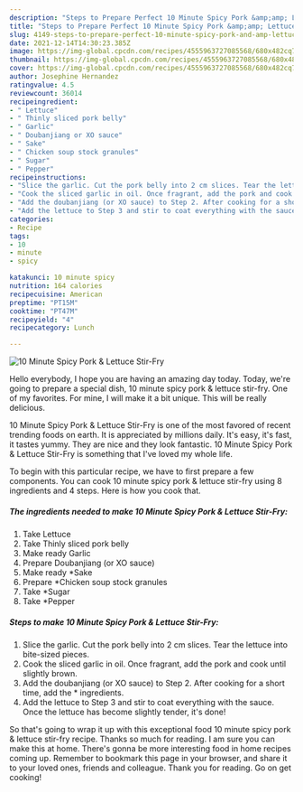 ```yaml
---
description: "Steps to Prepare Perfect 10 Minute Spicy Pork &amp;amp; Lettuce Stir-Fry"
title: "Steps to Prepare Perfect 10 Minute Spicy Pork &amp;amp; Lettuce Stir-Fry"
slug: 4149-steps-to-prepare-perfect-10-minute-spicy-pork-and-amp-lettuce-stir-fry
date: 2021-12-14T14:30:23.385Z
image: https://img-global.cpcdn.com/recipes/4555963727085568/680x482cq70/10-minute-spicy-pork-lettuce-stir-fry-recipe-main-photo.jpg
thumbnail: https://img-global.cpcdn.com/recipes/4555963727085568/680x482cq70/10-minute-spicy-pork-lettuce-stir-fry-recipe-main-photo.jpg
cover: https://img-global.cpcdn.com/recipes/4555963727085568/680x482cq70/10-minute-spicy-pork-lettuce-stir-fry-recipe-main-photo.jpg
author: Josephine Hernandez
ratingvalue: 4.5
reviewcount: 36014
recipeingredient:
- " Lettuce"
- " Thinly sliced pork belly"
- " Garlic"
- " Doubanjiang or XO sauce"
- " Sake"
- " Chicken soup stock granules"
- " Sugar"
- " Pepper"
recipeinstructions:
- "Slice the garlic. Cut the pork belly into 2 cm slices. Tear the lettuce into bite-sized pieces."
- "Cook the sliced garlic in oil. Once fragrant, add the pork and cook until slightly brown."
- "Add the doubanjiang (or XO sauce) to Step 2. After cooking for a short time, add the * ingredients."
- "Add the lettuce to Step 3 and stir to coat everything with the sauce. Once the lettuce has become slightly tender, it&#39;s done!"
categories:
- Recipe
tags:
- 10
- minute
- spicy

katakunci: 10 minute spicy 
nutrition: 164 calories
recipecuisine: American
preptime: "PT15M"
cooktime: "PT47M"
recipeyield: "4"
recipecategory: Lunch

---
```



![10 Minute Spicy Pork &amp; Lettuce Stir-Fry](https://img-global.cpcdn.com/recipes/4555963727085568/680x482cq70/10-minute-spicy-pork-lettuce-stir-fry-recipe-main-photo.jpg)

Hello everybody, I hope you are having an amazing day today. Today, we're going to prepare a special dish, 10 minute spicy pork &amp; lettuce stir-fry. One of my favorites. For mine, I will make it a bit unique. This will be really delicious.

10 Minute Spicy Pork &amp; Lettuce Stir-Fry is one of the most favored of recent trending foods on earth. It is appreciated by millions daily. It's easy, it's fast, it tastes yummy. They are nice and they look fantastic. 10 Minute Spicy Pork &amp; Lettuce Stir-Fry is something that I've loved my whole life.




To begin with this particular recipe, we have to first prepare a few components. You can cook 10 minute spicy pork &amp; lettuce stir-fry using 8 ingredients and 4 steps. Here is how you cook that.

<!--inarticleads1-->

##### The ingredients needed to make 10 Minute Spicy Pork &amp; Lettuce Stir-Fry:

1. Take  Lettuce
1. Take  Thinly sliced pork belly
1. Make ready  Garlic
1. Prepare  Doubanjiang (or XO sauce)
1. Make ready  *Sake
1. Prepare  *Chicken soup stock granules
1. Take  *Sugar
1. Take  *Pepper




<!--inarticleads2-->

##### Steps to make 10 Minute Spicy Pork &amp; Lettuce Stir-Fry:

1. Slice the garlic. Cut the pork belly into 2 cm slices. Tear the lettuce into bite-sized pieces.
1. Cook the sliced garlic in oil. Once fragrant, add the pork and cook until slightly brown.
1. Add the doubanjiang (or XO sauce) to Step 2. After cooking for a short time, add the * ingredients.
1. Add the lettuce to Step 3 and stir to coat everything with the sauce. Once the lettuce has become slightly tender, it&#39;s done!




So that's going to wrap it up with this exceptional food 10 minute spicy pork &amp; lettuce stir-fry recipe. Thanks so much for reading. I am sure you can make this at home. There's gonna be more interesting food in home recipes coming up. Remember to bookmark this page in your browser, and share it to your loved ones, friends and colleague. Thank you for reading. Go on get cooking!
